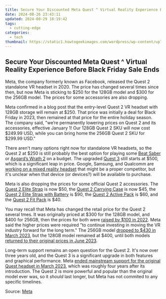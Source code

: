 ```yaml
---
title: Secure Your Discounted Meta Quest ^ Virtual Reality Experience Before Black Friday Sale Ends
date: 2024-08-26 23:43:11
updated: 2024-08-29 10:19:42
tags:
  - cutting-edge
categories:
  - tech
thumbnail: https://static1.howtogeekimages.com/wordpress/wp-content/uploads/2023/10/52751088227_5939b69666_o.jpg
---
```


## Secure Your Discounted Meta Quest ^ Virtual Reality Experience Before Black Friday Sale Ends

Meta, the company formerly known as Facebook, released the Quest 2 standalone VR headset in 2020\. The price has changed several times since then, but now Meta is sticking to $250 for the 128GB model and $300 for the 256GB model. The prices for some accessories are also dropping.

 Meta confirmed in a blog post that the entry-level Quest 2 VR headset with 128GB storage will remain at $250\. That price was initially a deal for Black Friday in 2023, then remained at that price for the entire holiday season. The company said, "we’re permanently lowering prices on Quest 2 and its accessories, effective January 1! Our 128GB Quest 2 SKU will now cost $249.99 USD, while you can bring home the 256GB Quest 2 SKU for $299.99 USD."

 There aren't many options right now for standalone VR headsets, so the Quest 2 at $250 is still probably the best option for playing some [Beat Saber](https://www.meta.com/experiences/2448060205267927/) or [Asgard’s Wrath 2](https://www.meta.com/experiences/2603836099654226) on a budget. The upgraded [Quest 3](https://tech-revival.techidaily.com/universal-chatgpt-open-doors-worldwide-communication/) still starts at $500, which is a significant leap in price. Google, Samsung, and Qualcomm are [working on a mixed reality headset](https://www.theverge.com/2023/11/8/23952833/the-samsung-qualcomm-google-mixed-reality-headset-might-be-at-least-a-year-away) that might be a proper competitor, but it's unclear when that device (or devices?) will be available to purchase.

 Meta is also dropping the prices for some official Quest 2 accessories. The [Quest 2 Elite Strap](https://www.meta.com/quest/accessories/quest-2-elite-strap/) is now $50, the [Quest 2 Carrying Case](https://www.meta.com/quest/accessories/quest-2-carrying-case/) is now $45, the [Quest 2 Elite Strap with Battery](https://www.meta.com/quest/accessories/quest-2-elite-strap-battery) is $90, the [Quest 2 Active Pack](https://www.meta.com/quest/accessories/quest-2-active-pack) is $60, and the [Quest 2 Fit Pack](https://www.meta.com/quest/accessories/quest-2-fit-pack/) is $40.

 You may recall that Meta has changed the retail price for the Quest 2 several tmes. It was originally priced at $300 for the 128GB model, and $400 for 256GB, then the prices for both were [raised by $100 in 2022](https://desktop-recording.techidaily.com/updated-2024-approved-the-ultimate-guide-to-using-obs-for-gamers/). Meta said the higher prices were required "to continue investing in moving the VR industry forward for the long term." The 256GB model [dropped to $430 in March 2023](https://youtube-docs.techidaily.com/ed-adopt-the-best-practices-of-live-streaming-with-google-meet-youtube/), but the 128GB model remained at $400, until both models [returned to their original prices in June 2023](https://vp-tips.techidaily.com/updated-launch-strategies-for-fb-generosity-campaigns/).

 Long-term support remains an open question for the Quest 2\. It's now over three years old, and the Quest 3 is a significant upgrade in both features and graphical performance. Meta [ended mainstream support for the original Quest headset in March 2023](https://instagram-videos.techidaily.com/updated-in-2024-enhancing-your-contents-impact-smart-utilization-of-igtv-hashtags/), which was roughly four years after its introduction. The Quest 2 is more powerful and popular than the original model ever was, so it _should_ last longer, but Meta has not commited to any specific timelines.

 Source: [Meta](https://www.meta.com/blog/quest/price-drop-news-meta-quest-2/)

<ins class="adsbygoogle"
     style="display:block"
     data-ad-format="autorelaxed"
     data-ad-client="ca-pub-7571918770474297"
     data-ad-slot="1223367746"></ins>



<ins class="adsbygoogle"
     style="display:block"
     data-ad-client="ca-pub-7571918770474297"
     data-ad-slot="8358498916"
     data-ad-format="auto"
     data-full-width-responsive="true"></ins>
